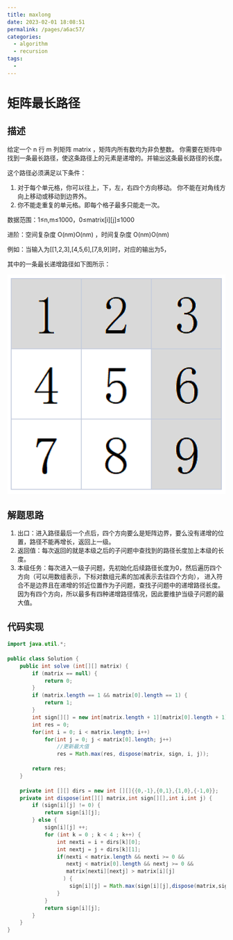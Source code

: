 ```yaml
---
title: maxlong
date: 2023-02-01 18:08:51
permalink: /pages/a6ac57/
categories:
  - algorithm
  - recursion
tags:
  - 
---
```

# 矩阵最长路径

## 描述
给定一个 n 行 m 列矩阵 matrix ，矩阵内所有数均为非负整数。 你需要在矩阵中找到一条最长路径，使这条路径上的元素是递增的。并输出这条最长路径的长度。

这个路径必须满足以下条件：

1. 对于每个单元格，你可以往上，下，左，右四个方向移动。 你不能在对角线方向上移动或移动到边界外。
2. 你不能走重复的单元格。即每个格子最多只能走一次。

数据范围：1≤n,m≤1000，0≤matrix[i][j]≤1000

进阶：空间复杂度 O(nm)O(nm) ，时间复杂度 O(nm)O(nm)

例如：当输入为[[1,2,3],[4,5,6],[7,8,9]]时，对应的输出为5，

其中的一条最长递增路径如下图所示：

![](./img/2022-07-09-19-49-46.png)

## 解题思路

1. 出口：进入路径最后一个点后，四个方向要么是矩阵边界，要么没有递增的位置，路径不能再增长，返回上一级。
2. 返回值：每次返回的就是本级之后的子问题中查找到的路径长度加上本级的长度。
3. 本级任务：每次进入一级子问题，先初始化后续路径长度为0，然后遍历四个方向（可以用数组表示，下标对数组元素的加减表示去往四个方向），
进入符合不是边界且在递增的邻近位置作为子问题，查找子问题中的递增路径长度。因为有四个方向，所以最多有四种递增路径情况，因此要维护当级子问题的最大值。

## 代码实现
```java
import java.util.*;

public class Solution {
    public int solve (int[][] matrix) {
        if (matrix == null) {
            return 0;
        }
        if (matrix.length == 1 && matrix[0].length == 1) {
            return 1;
        }
        int sign[][] = new int[matrix.length + 1][matrix[0].length + 1];
        int res = 0;
        for(int i = 0; i < matrix.length; i++)
            for(int j = 0; j < matrix[0].length; j++)
                //更新最大值
                res = Math.max(res, dispose(matrix, sign, i, j));
        
        return res;
    }
    
    private int [][] dirs = new int [][]{{0,-1},{0,1},{1,0},{-1,0}};
    private int dispose(int[][] matrix,int sign[][],int i,int j) {
        if (sign[i][j] != 0) {
            return sign[i][j];
        } else {
            sign[i][j] ++;
            for (int k = 0 ; k < 4 ; k++) {
                int nexti = i + dirs[k][0];
                int nextj = j + dirs[k][1];
                if(nexti < matrix.length && nexti >= 0 && 
                   nextj < matrix[0].length && nextj >= 0 && 
                   matrix[nexti][nextj] > matrix[i][j]
                  ) {
                    sign[i][j] = Math.max(sign[i][j],dispose(matrix,sign,nexti,nextj) + 1);
                }
            }
            return sign[i][j];
        }
    }
}
```